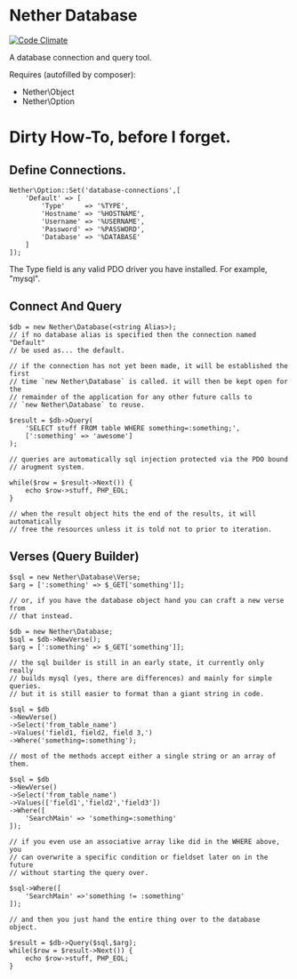 Nether Database
=====================================
[![Code Climate](https://codeclimate.com/github/netherphp/database/badges/gpa.svg)](https://codeclimate.com/github/netherphp/database)

A database connection and query tool.

Requires (autofilled by composer):
* Nether\Object
* Nether\Option


Dirty How-To, before I forget.
=====================================

Define Connections.
-------------------------------------

	Nether\Option::Set('database-connections',[
		'Default' => [
			'Type'     => '%TYPE',
			'Hostname' => '%HOSTNAME',
			'Username' => '%USERNAME',
			'Password' => '%PASSWORD',
			'Database' => '%DATABASE'
		]
	]);

The Type field is any valid PDO driver you have installed. For example, "mysql".


Connect And Query
--------------------------------

	$db = new Nether\Database(<string Alias>);
	// if no database alias is specified then the connection named "Default"
	// be used as... the default.

	// if the connection has not yet been made, it will be established the first
	// time `new Nether\Database` is called. it will then be kept open for the
	// remainder of the application for any other future calls to
	// `new Nether\Database` to reuse.

	$result = $db->Query(
		'SELECT stuff FROM table WHERE something=:something;',
		[':something' => 'awesome']
	);

	// queries are automatically sql injection protected via the PDO bound
	// arugment system.

	while($row = $result->Next()) {
		echo $row->stuff, PHP_EOL;
	}

	// when the result object hits the end of the results, it will automatically
	// free the resources unless it is told not to prior to iteration.


Verses (Query Builder)
--------------------------------

	$sql = new Nether\Database\Verse;
	$arg = [':something' => $_GET['something']];

	// or, if you have the database object hand you can craft a new verse from
	// that instead.

	$db = new Nether\Database;
	$sql = $db->NewVerse();
	$arg = [':something' => $_GET['something']];

	// the sql builder is still in an early state, it currently only really
	// builds mysql (yes, there are differences) and mainly for simple queries.
	// but it is still easier to format than a giant string in code.

	$sql = $db
	->NewVerse()
	->Select('from_table_name')
	->Values('field1, field2, field 3,')
	->Where('something=:something');

	// most of the methods accept either a single string or an array of them.

	$sql = $db
	->NewVerse()
	->Select('from_table_name')
	->Values(['field1','field2','field3'])
	->Where([
		'SearchMain' => 'something=:something'
	]);

	// if you even use an associative array like did in the WHERE above, you
	// can overwrite a specific condition or fieldset later on in the future
	// without starting the query over.

	$sql->Where([
		'SearchMain' =>'something != :something'
	]);

	// and then you just hand the entire thing over to the database object.

	$result = $db->Query($sql,$arg);
	while($row = $result->Next()) {
		echo $row->stuff, PHP_EOL;
	}
